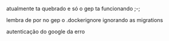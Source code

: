 atualmente ta quebrado e só o gep ta funcionando ;-;

lembra de por no gep o .dockerignore ignorando as migrations

autenticação do google da erro

